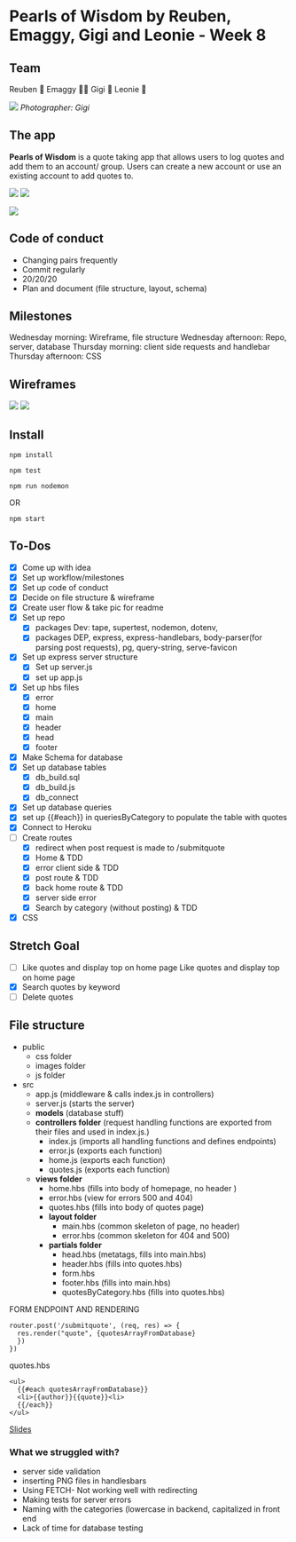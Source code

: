 # Pearls of Wisdom by Reuben, Emaggy, Gigi and Leonie - Week 8

## Team
Reuben 🎻 
Emaggy 🤴🏿
Gigi :raising_hand:
Leonie :baby:

![](https://i.imgur.com/FvFW0U9.jpg) _Photographer: Gigi_



## The app 
**Pearls of Wisdom** is a quote taking app that allows users to log quotes and add them to an account/ group. Users can create a new account or use an existing account to add quotes to.  

![](https://i.imgur.com/xZ3mHRs.png)
![](https://i.imgur.com/08OKmSw.png)

![](https://i.imgur.com/WAbru9r.png)


## Code of conduct 
- Changing pairs frequently
- Commit regularly
- 20/20/20
- Plan and document (file structure, layout, schema)

## Milestones 
Wednesday morning: Wireframe, file structure
Wednesday afternoon: Repo, server, database
Thursday morning: client side requests and handlebar
Thursday afternoon: CSS

## Wireframes

![](https://i.imgur.com/5d8oqUD.jpg)
![](https://i.imgur.com/P0xKuZd.jpg)

## Install
```
npm install
```
```
npm test
```
```
npm run nodemon
```
OR
```
npm start
```


## To-Dos 
- [x] Come up with idea
- [x] Set up workflow/milestones
- [x] Set up code of conduct 
- [x] Decide on file structure & wireframe
- [x] Create user flow & take pic for readme
- [x] Set up repo 
    - [x] packages Dev: tape, supertest, nodemon, dotenv, 
    - [x] packages DEP, express, express-handlebars, body-parser(for parsing post requests), pg, query-string, serve-favicon
- [x] Set up express server structure
    - [x] Set up server.js 
    - [x] set up app.js

- [x] Set up hbs files 
    - [x] error
    - [x] home 
    - [x] main 
    - [x] header
    - [x] head 
    - [x] footer
- [x] Make Schema for database
- [x] Set up database tables
    - [x] db_build.sql 
    - [x] db_build.js 
    - [x] db_connect

- [x] Set up database queries
- [x] set up {{#each}} in queriesByCategory to populate the table with quotes
- [x] Connect to Heroku 
- [ ] Create routes
    - [x] redirect when post request is made to /submitquote
    - [x] Home & TDD 
    - [x] error client side & TDD 
    - [x] post route & TDD 
    - [x] back home route & TDD 
    - [x] server side error 
    - [x] Search by category (without posting) & TDD 
- [x] CSS 

## Stretch Goal
- [ ] Like quotes and display top on home page Like quotes and display top on home page 
- [x] Search quotes by keyword
- [ ] Delete quotes

## File structure 
- public 
    - css folder 
    - images folder 
    - js folder
- src
    - app.js (middleware & calls index.js in controllers)
    - server.js (starts the server)
    - **models**
        (database stuff)
    - **controllers folder** 
    (request handling functions are exported from their files and used in index.js.)
        - index.js (imports all handling functions and defines endpoints)
        - error.js (exports each function)
        - home.js (exports each function)
        - quotes.js (exports each function)
    - **views folder**
        - home.hbs (fills into body of homepage, no header )
        - error.hbs (view for errors 500 and 404)
        - quotes.hbs (fills into body of quotes page)
        - **layout folder**
            - main.hbs (common skeleton of page, no header)
            - error.hbs (common skeleton for 404 and 500)
        - **partials folder**
            - head.hbs (metatags, fills into main.hbs)
            - header.hbs (fills into quotes.hbs)
            - form.hbs
            - footer.hbs (fills into main.hbs)
            - quotesByCategory.hbs (fills into quotes.hbs)




FORM ENDPOINT AND RENDERING
```javascript=
router.post('/submitquote', (req, res) => {
  res.render("quote", {quotesArrayFromDatabase}
  })
})
```

quotes.hbs

```
<ul>
  {{#each quotesArrayFromDatabase}}
  <li>{{author}}{{quote}}<li>
  {{/each}}
</ul>
```

[Slides](https://hackmd.io/@tSOHsGuAScuCuTw78vu_AQ/r1w82STNS#/)


### What we struggled with?
- server side validation
- inserting PNG files in handlesbars
- Using FETCH- Not working well with redirecting 
- Making tests for server errors
- Naming with the categories (lowercase in backend, capitalized in front end
- Lack of time for database testing
